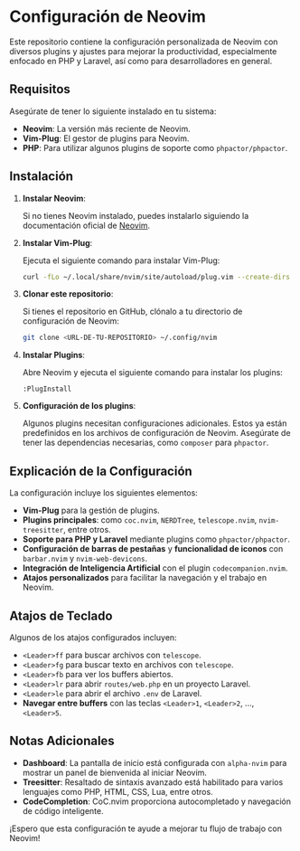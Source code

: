 
# Configuración de Neovim

Este repositorio contiene la configuración personalizada de Neovim con diversos plugins y ajustes para mejorar la productividad, especialmente enfocado en PHP y Laravel, así como para desarrolladores en general.

## Requisitos

Asegúrate de tener lo siguiente instalado en tu sistema:

- **Neovim**: La versión más reciente de Neovim.
- **Vim-Plug**: El gestor de plugins para Neovim.
- **PHP**: Para utilizar algunos plugins de soporte como `phpactor/phpactor`.

## Instalación

1. **Instalar Neovim**:
   
   Si no tienes Neovim instalado, puedes instalarlo siguiendo la documentación oficial de [Neovim](https://neovim.io/).

2. **Instalar Vim-Plug**:
   
   Ejecuta el siguiente comando para instalar Vim-Plug:

   ```bash
   curl -fLo ~/.local/share/nvim/site/autoload/plug.vim --create-dirs        https://raw.githubusercontent.com/junegunn/vim-plug/master/plug.vim
   ```

3. **Clonar este repositorio**:

   Si tienes el repositorio en GitHub, clónalo a tu directorio de configuración de Neovim:

   ```bash
   git clone <URL-DE-TU-REPOSITORIO> ~/.config/nvim
   ```

4. **Instalar Plugins**:

   Abre Neovim y ejecuta el siguiente comando para instalar los plugins:

   ```vim
   :PlugInstall
   ```

5. **Configuración de los plugins**:

   Algunos plugins necesitan configuraciones adicionales. Estos ya están predefinidos en los archivos de configuración de Neovim. Asegúrate de tener las dependencias necesarias, como `composer` para `phpactor`.

## Explicación de la Configuración

La configuración incluye los siguientes elementos:

- **Vim-Plug** para la gestión de plugins.
- **Plugins principales**: como `coc.nvim`, `NERDTree`, `telescope.nvim`, `nvim-treesitter`, entre otros.
- **Soporte para PHP y Laravel** mediante plugins como `phpactor/phpactor`.
- **Configuración de barras de pestañas** y **funcionalidad de iconos** con `barbar.nvim` y `nvim-web-devicons`.
- **Integración de Inteligencia Artificial** con el plugin `codecompanion.nvim`.
- **Atajos personalizados** para facilitar la navegación y el trabajo en Neovim.

## Atajos de Teclado

Algunos de los atajos configurados incluyen:

- `<Leader>ff` para buscar archivos con `telescope`.
- `<Leader>fg` para buscar texto en archivos con `telescope`.
- `<Leader>fb` para ver los buffers abiertos.
- `<Leader>lr` para abrir `routes/web.php` en un proyecto Laravel.
- `<Leader>le` para abrir el archivo `.env` de Laravel.
- **Navegar entre buffers** con las teclas `<Leader>1`, `<Leader>2`, ..., `<Leader>5`.

## Notas Adicionales

- **Dashboard**: La pantalla de inicio está configurada con `alpha-nvim` para mostrar un panel de bienvenida al iniciar Neovim.
- **Treesitter**: Resaltado de sintaxis avanzado está habilitado para varios lenguajes como PHP, HTML, CSS, Lua, entre otros.
- **CodeCompletion**: CoC.nvim proporciona autocompletado y navegación de código inteligente.

¡Espero que esta configuración te ayude a mejorar tu flujo de trabajo con Neovim!
